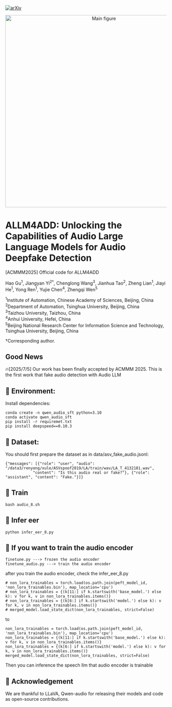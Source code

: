 [![arXiv](https://img.shields.io/badge/Arxiv-2505.11079-b31b1b.svg?logo=arXiv)](https://arxiv.org/abs/2505.11079) 

<p align="center">
  <img src="audio_llm.pdf" alt="Main figure" width="600"/>
</p>

# ALLM4ADD: Unlocking the Capabilities of Audio Large Language Models for Audio Deepfake Detection

[ACMMM2025] Official code for ALLM4ADD

Hao Gu<sup>1</sup>, Jiangyan Yi<sup>2†</sup>, Chenglong Wang<sup>3</sup>, Jianhua Tao<sup>2</sup>, Zheng Lian<sup>1</sup>, Jiayi He<sup>1</sup>, Yong Ren<sup>1</sup>, Yujie Chen<sup>4</sup>, Zhengqi Wen<sup>5</sup>  

<sup>1</sup>Institute of Automation, Chinese Academy of Sciences, Beijing, China  
<sup>2</sup>Department of Automation, Tsinghua University, Beijing, China  
<sup>3</sup>Taizhou University, Taizhou, China  
<sup>4</sup>Anhui University, Hefei, China  
<sup>5</sup>Beijing National Research Center for Information Science and Technology, Tsinghua University, Beijing, China  

†Corresponding author.  

## Good News
🔥[2025/7/5] Our work has been finally accepted by ACMMM 2025. This is the first work that fake audio detection with Audio LLM


## 🎯 Environment:
Install dependencies:
```shell
conda create -n qwen_audio_sft python=3.10
conda activate qwen_audio_sft
pip install -r requiremet.txt
pip install deepspeed==0.10.3
```

## 🎯 Dataset: 

You should first prepare the dataset as in data/asv_fake_audio.jsonl:
```shell
{"messages": [{"role": "user", "audio": "/data3/renyong/xule/ASVspoof2019/LA/train/wav/LA_T_4132181.wav",
            "content": "Is this audio real or fake?"}, {"role": "assistant", "content": "Fake."}]}
```

## 🎯 Train
```shell
bash audio_8.sh
```

## 🎯 Infer eer
```shell
python infer_eer_8.py
```

## 🎯 If you want to train the audio encoder
```shell
finetune.py ---> frozen the audio encoder
finetune_audio.py ---> train the audio encoder
```

after you train the audio encoder, check the infer_eer_8.py
```shell
# non_lora_trainables = torch.load(os.path.join(peft_model_id, 'non_lora_trainables.bin'), map_location='cpu')
# non_lora_trainables = {(k[11:] if k.startswith('base_model.') else k): v for k, v in non_lora_trainables.items()}
# non_lora_trainables = {(k[6:] if k.startswith('model.') else k): v for k, v in non_lora_trainables.items()}
# merged_model.load_state_dict(non_lora_trainables, strict=False)
```
to
```shell
non_lora_trainables = torch.load(os.path.join(peft_model_id, 'non_lora_trainables.bin'), map_location='cpu')
non_lora_trainables = {(k[11:] if k.startswith('base_model.') else k): v for k, v in non_lora_trainables.items()}
non_lora_trainables = {(k[6:] if k.startswith('model.') else k): v for k, v in non_lora_trainables.items()}
merged_model.load_state_dict(non_lora_trainables, strict=False)
```
Then you can inference the speech llm that audio encoder is trainable

## 🙏 Acknowledgement
We are thankful to LLaVA, Qwen-audio for releasing their models and code as open-source contributions.
